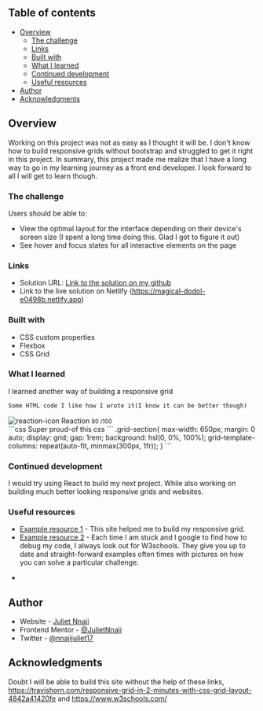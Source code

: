 ## Table of contents

- [Overview](#overview)
  - [The challenge](#the-challenge)
  - [Links](#links)
  - [Built with](#built-with)
  - [What I learned](#what-i-learned)
  - [Continued development](#continued-development)
  - [Useful resources](#useful-resources)
- [Author](#author)
- [Acknowledgments](#acknowledgments)

## Overview
Working on this project was not as easy as I thought it will be. I don't know how to build responsive grids without bootstrap and struggled to get it right in this project. In summary, this project made me realize that I have a long way to go in my learning journey as a front end developer. I look forward to all I will get to learn though.

### The challenge

Users should be able to:

- View the optimal layout for the interface depending on their device's screen size (I spent a long time doing this. Glad I got to figure it out)
- See hover and focus states for all interactive elements on the page


### Links

- Solution URL: [Link to the solution on my github](https://github.com/JulietNnaji/results-summary-component-main)
- Link to the live solution on Netlify (https://magical-dodol-e0498b.netlify.app)


### Built with

- CSS custom properties
- Flexbox
- CSS Grid

### What I learned
I learned another way of building a responsive grid


```html
Some HTML code I like how I wrote it(I know it can be better though)
```
 <div class="reaction-box">
  <img src="assets/images/icon-reaction.svg" class="reaction-icon" alt="reaction-icon"/>
  <span class="reaction">Reaction </span>
  <small class="reaction-number"> 80 <span class="icon-opacity">/100</span></small>
  </div>
```css
Super proud-of this css
```
.grid-section{
    max-width: 650px;
    margin: 0 auto;
    display: grid;
    gap: 1rem;
    background: hsl(0, 0%, 100%);
    grid-template-columns: repeat(auto-fit, minmax(300px, 1fr));
}
```

### Continued development

I would try using React to build my next project. While also working on building much better looking responsive grids and websites.


### Useful resources

- [Example resource 1](https://travishorn.com/responsive-grid-in-2-minutes-with-css-grid-layout-4842a41420fe) - This site helped me to build my responsive grid. 
- [Example resource 2](https://www.w3schools.com/) - Each time I am stuck and I google to find how to debug my code, I always look out for W3schools. They give you up to date and straight-forward examples often times with pictures on how you can solve a particular challenge. 

*
## Author

- Website - [Juliet Nnaji](https://www.github.com)
- Frontend Mentor - [@JulietNnaji](https://www.frontendmentor.io/profile/JulietNnaji)
- Twitter - [@nnajijuliet17](https://www.twitter.com/nnajijuliet17)

## Acknowledgments

Doubt I will be able to build this site without the help of these links, https://travishorn.com/responsive-grid-in-2-minutes-with-css-grid-layout-4842a41420fe and https://www.w3schools.com/ 

